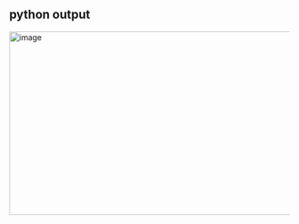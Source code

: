 ## python output

<img width="776" height="329" alt="image" src="https://github.com/user-attachments/assets/a3e1522e-1d9e-4d72-a1f3-5db59a82b6f5" />
